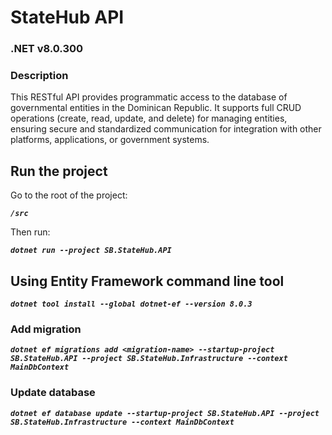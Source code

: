 # StateHub API

### .NET v8.0.300

### Description

This RESTful API provides programmatic access to the database of governmental entities in the Dominican Republic. It supports full CRUD operations (create, read, update, and delete) for managing entities, ensuring secure and standardized communication for integration with other platforms, applications, or government systems.

## Run the project

Go to the root of the project:

**_`/src`_**

Then run:

**_`dotnet run --project SB.StateHub.API`_**

## Using Entity Framework command line tool

**_`dotnet tool install --global dotnet-ef --version 8.0.3`_**

### Add migration

**_`dotnet ef migrations add <migration-name> --startup-project SB.StateHub.API --project SB.StateHub.Infrastructure --context MainDbContext`_**

### Update database

**_`dotnet ef database update --startup-project SB.StateHub.API --project SB.StateHub.Infrastructure --context MainDbContext`_**

